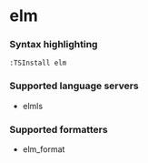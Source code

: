 # elm

### Syntax highlighting

```vim
:TSInstall elm
```

### Supported language servers

- elmls

### Supported formatters

- elm_format

